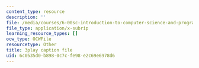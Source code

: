 ```yaml
---
content_type: resource
description: ''
file: /media/courses/6-00sc-introduction-to-computer-science-and-programming-spring-2011/6c0535d0b8980c7cfe98e2c69e6978d6_TIQTYgmavC4.srt
file_type: application/x-subrip
learning_resource_types: []
ocw_type: OCWFile
resourcetype: Other
title: 3play caption file
uid: 6c0535d0-b898-0c7c-fe98-e2c69e6978d6
---
```

